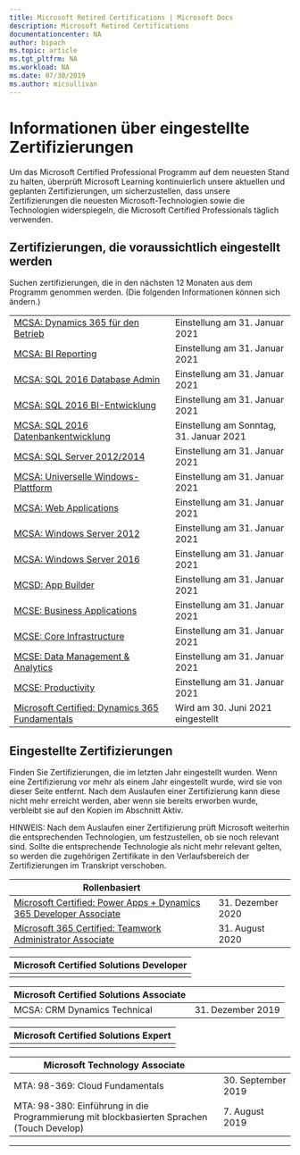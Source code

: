 ```yaml
---
title: Microsoft Retired Certifications | Microsoft Docs
description: Microsoft Retired Certifications
documentationcenter: NA
author: bipach
ms.topic: article
ms.tgt_pltfrm: NA
ms.workload: NA
ms.date: 07/30/2019
ms.author: micsullivan
---
```

# Informationen über eingestellte Zertifizierungen

Um das Microsoft Certified Professional Programm auf dem neuesten Stand zu halten, überprüft Microsoft Learning kontinuierlich unsere aktuellen und geplanten Zertifizierungen, um sicherzustellen, dass unsere Zertifizierungen die neuesten Microsoft-Technologien sowie die Technologien widerspiegeln, die Microsoft Certified Professionals täglich verwenden.

## Zertifizierungen, die voraussichtlich eingestellt werden

Suchen zertifizierungen, die in den nächsten 12 Monaten aus dem Programm genommen werden. (Die folgenden Informationen können sich ändern.)  

|                                             |                    |
| ---------------------------------------------------------------------------------- | ------------------ |
| [MCSA: Dynamics 365 für den Betrieb](/learn/certifications/mcsa-microsoft-dynamics-365-for-operations) | Einstellung am 31. Januar 2021 |
| [MCSA: BI Reporting](/learn/certifications/mcsa-bi-reporting) | Einstellung am 31. Januar 2021 |
| [MCSA: SQL 2016 Database Admin](/learn/certifications/mcsa-sql2016-database-administration-certification) | Einstellung am 31. Januar 2021 |
| [MCSA: SQL 2016 BI-Entwicklung](/learn/certifications/mcsa-sql2016-business-intelligence-certification)| Einstellung am 31. Januar 2021 |
| [MCSA: SQL 2016 Datenbankentwicklung](/learn/certifications/mcsa-sql2016-database-development-certification)| Einstellung am Sonntag, 31. Januar 2021 |
| [MCSA: SQL Server 2012/2014](/learn/certifications/mcsa-sql-certification)| Einstellung am 31. Januar 2021 |
| [MCSA: Universelle Windows-Plattform](/learn/certifications/mcsa-universal-windows-platform)| Einstellung am 31. Januar 2021 |
| [MCSA: Web Applications](/learn/certifications/mcsa-web-applications-certification) | Einstellung am 31. Januar 2021 |
| [MCSA: Windows Server 2012](/learn/certifications/mcsa-windows-server-certification) | Einstellung am 31. Januar 2021 |
| [MCSA: Windows Server 2016](/learn/certifications/mcsa-windows-server-2016-certification) | Einstellung am 31. Januar 2021 |
| [MCSD: App Builder](/learn/certifications/mcsd-app-builder-certification) | Einstellung am 31. Januar 2021 |
| [MCSE: Business Applications](/learn/certifications/mcse-business-applications) | Einstellung am 31. Januar 2021 |
| [MCSE: Core Infrastructure](/learn/certifications/mcse-core-infrastructure) | Einstellung am 31. Januar 2021 |
| [MCSE: Data Management & Analytics](/learn/certifications/mcse-data-management-analytics) | Einstellung am 31. Januar 2021 |
| [MCSE: Productivity](/learn/certifications/mcse-productivity-certification) | Einstellung am 31. Januar 2021 |
| [Microsoft Certified: Dynamics 365 Fundamentals](/learn/certifications/d365-fundamentals) | Wird am 30. Juni 2021 eingestellt |

## Eingestellte Zertifizierungen

Finden Sie Zertifizierungen, die im letzten Jahr eingestellt wurden. Wenn eine Zertifizierung vor mehr als einem Jahr eingestellt wurde, wird sie von dieser Seite entfernt. Nach dem Auslaufen einer Zertifizierung kann diese nicht mehr erreicht werden, aber wenn sie bereits erworben wurde, verbleibt sie auf den Kopien im Abschnitt Aktiv.

HINWEIS: Nach dem Auslaufen einer Zertifizierung prüft Microsoft weiterhin die entsprechenden Technologien, um festzustellen, ob sie noch relevant sind. Sollte die entsprechende Technologie als nicht mehr relevant gelten, so werden die zugehörigen Zertifikate in den Verlaufsbereich der Zertifizierungen im Transkript verschoben.

| Rollenbasiert                                                                         |                    |
| ---------------------------------------------------------------------------------- | ------------------ |
| [Microsoft Certified: Power Apps + Dynamics 365 Developer Associate](/learn/certifications/power-apps-and-d365-developer-associate) | 31. Dezember 2020 |
| [Microsoft 365 Certified: Teamwork Administrator Associate](/learn/certifications/m365-teamwork-administrator)              | 31. August 2020 |

| Microsoft Certified Solutions Developer                                            |
| ---------------------------------------------------------------------------------- |
|                                                                                    |

| Microsoft Certified Solutions Associate                                            |                    |
| ---------------------------------------------------------------------------------- | ------------------ |
| MCSA: CRM Dynamics Technical                                                                                                | 31. Dezember 2019 |

| Microsoft Certified Solutions Expert                                               |
| ---------------------------------------------------------------------------------- |
|                                                                                    |

| Microsoft Technology Associate                                                     |                    |
| ---------------------------------------------------------------------------------- | ------------------ |
| MTA: 98-369: Cloud Fundamentals                                                                                             | 30. September 2019 |
| MTA: 98-380: Einführung in die Programmierung mit blockbasierten Sprachen (Touch Develop)                                       | 7. August 2019     |
___
